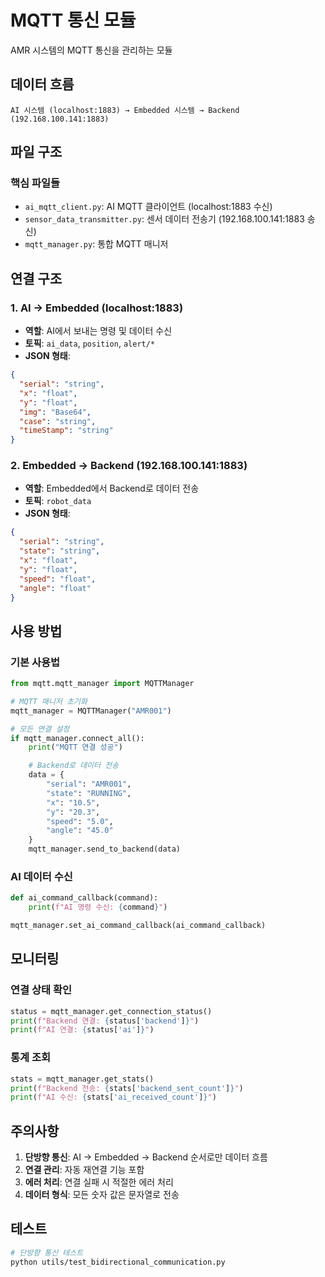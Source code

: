 # MQTT 통신 모듈

AMR 시스템의 MQTT 통신을 관리하는 모듈

## 데이터 흐름

```
AI 시스템 (localhost:1883) → Embedded 시스템 → Backend (192.168.100.141:1883)
```

## 파일 구조

### 핵심 파일들

- `ai_mqtt_client.py`: AI MQTT 클라이언트 (localhost:1883 수신)
- `sensor_data_transmitter.py`: 센서 데이터 전송기 (192.168.100.141:1883 송신)
- `mqtt_manager.py`: 통합 MQTT 매니저

## 연결 구조

### 1. AI → Embedded (localhost:1883)

- **역할**: AI에서 보내는 명령 및 데이터 수신
- **토픽**: `ai_data`, `position`, `alert/*`
- **JSON 형태**:

```json
{
  "serial": "string",
  "x": "float",
  "y": "float",
  "img": "Base64",
  "case": "string",
  "timeStamp": "string"
}
```

### 2. Embedded → Backend (192.168.100.141:1883)

- **역할**: Embedded에서 Backend로 데이터 전송
- **토픽**: `robot_data`
- **JSON 형태**:

```json
{
  "serial": "string",
  "state": "string",
  "x": "float",
  "y": "float",
  "speed": "float",
  "angle": "float"
}
```

## 사용 방법

### 기본 사용법

```python
from mqtt.mqtt_manager import MQTTManager

# MQTT 매니저 초기화
mqtt_manager = MQTTManager("AMR001")

# 모든 연결 설정
if mqtt_manager.connect_all():
    print("MQTT 연결 성공")

    # Backend로 데이터 전송
    data = {
        "serial": "AMR001",
        "state": "RUNNING",
        "x": "10.5",
        "y": "20.3",
        "speed": "5.0",
        "angle": "45.0"
    }
    mqtt_manager.send_to_backend(data)
```

### AI 데이터 수신

```python
def ai_command_callback(command):
    print(f"AI 명령 수신: {command}")

mqtt_manager.set_ai_command_callback(ai_command_callback)
```

## 모니터링

### 연결 상태 확인

```python
status = mqtt_manager.get_connection_status()
print(f"Backend 연결: {status['backend']}")
print(f"AI 연결: {status['ai']}")
```

### 통계 조회

```python
stats = mqtt_manager.get_stats()
print(f"Backend 전송: {stats['backend_sent_count']}")
print(f"AI 수신: {stats['ai_received_count']}")
```

## 주의사항

1. **단방향 통신**: AI → Embedded → Backend 순서로만 데이터 흐름
2. **연결 관리**: 자동 재연결 기능 포함
3. **에러 처리**: 연결 실패 시 적절한 에러 처리
4. **데이터 형식**: 모든 숫자 값은 문자열로 전송

## 테스트

```bash
# 단방향 통신 테스트
python utils/test_bidirectional_communication.py
```
